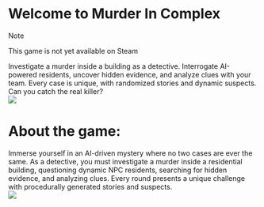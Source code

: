 # Welcome to Murder In Complex
> [!Note]
> This game is not yet available on Steam

Investigate a murder inside a building as a detective. Interrogate AI-powered residents, uncover hidden evidence, and analyze clues with your team. Every case is unique, with randomized stories and dynamic suspects. Can you catch the real killer?  
![](https://shared.akamai.steamstatic.com/store_item_assets/steam/apps/3502320/header.jpg?t=1744721070)

# About the game:
Immerse yourself in an AI-driven mystery where no two cases are ever the same. As a detective, you must investigate a murder inside a residential building, questioning dynamic NPC residents, searching for hidden evidence, and analyzing clues. Every round presents a unique challenge with procedurally generated stories and suspects.  
![](https://shared.akamai.steamstatic.com/store_item_assets/steam/apps/3502320/extras/Mughsot_GIF.gif?t=1744721070)
